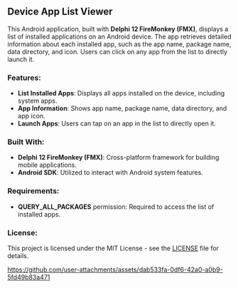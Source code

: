 ## Device App List Viewer

This Android application, built with **Delphi 12 FireMonkey (FMX)**, displays a list of installed applications on an Android device. The app retrieves detailed information about each installed app, such as the app name, package name, data directory, and icon. Users can click on any app from the list to directly launch it.

### Features:
- **List Installed Apps**: Displays all apps installed on the device, including system apps.
- **App Information**: Shows app name, package name, data directory, and app icon.
- **Launch Apps**: Users can tap on an app in the list to directly open it.

### Built With:
- **Delphi 12 FireMonkey (FMX)**: Cross-platform framework for building mobile applications.
- **Android SDK**: Utilized to interact with Android system features.

### Requirements:
- **QUERY_ALL_PACKAGES** permission: Required to access the list of installed apps.

### License:
This project is licensed under the MIT License - see the [LICENSE](LICENSE) file for details.


https://github.com/user-attachments/assets/dab533fa-0df6-42a0-a0b9-5fd49b83a471

